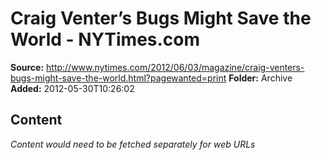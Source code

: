 # Craig Venter’s Bugs Might Save the World - NYTimes.com

**Source:** http://www.nytimes.com/2012/06/03/magazine/craig-venters-bugs-might-save-the-world.html?pagewanted=print
**Folder:** Archive
**Added:** 2012-05-30T10:26:02




## Content
*Content would need to be fetched separately for web URLs*
